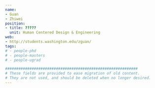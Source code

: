 ```yaml
---
name:
- Guan
- Zhiwei
position:
- title: ?????
  unit: Human Centered Design & Engineering
web:
- http://students.washington.edu/zguan/
tags:
# - people-phd
# - people-masters
# - people-ugrad

############################################################
# These fields are provided to ease migration of old content.
# They are not used, and should be deleted when no longer desired.
---
```

